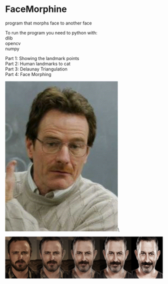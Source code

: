 # FaceMorphine
program that morphs face to another face

To run the program you need to python with:\
dlib\
opencv\
numpy


Part 1: Showing the landmark points\
Part 2: Human landmarks to cat\
Part 3: Delaunay Triangulation\
Part 4: Face Morphing

![FaceMorphine](Results/walter3.gif)\
                
![FaceMorphine](Results/three_del.jpg)
